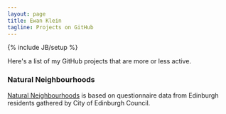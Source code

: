 ```yaml
---
layout: page
title: Ewan Klein
tagline: Projects on GitHub
---
```

{% include JB/setup %}


Here's a list of my GitHub projects that are more or less active.

### Natural Neighbourhoods

[Natural Neighbourhoods](https://github.com/ewan-klein/natural-neighbourhoods) is based on questionnaire data from Edinburgh residents gathered by City of Edinburgh Council. 
    


